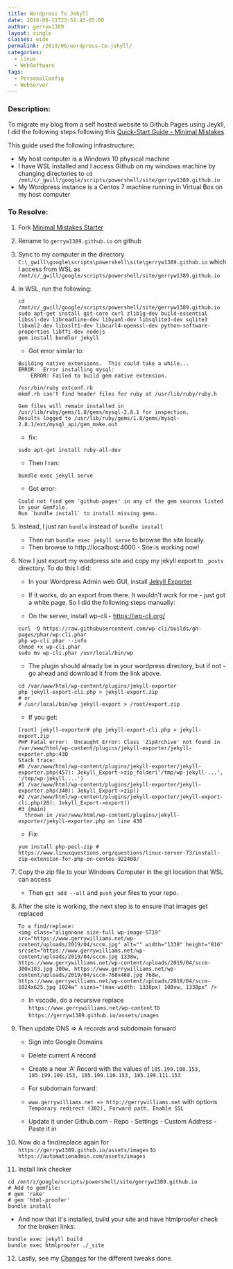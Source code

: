 ```yaml
---
title: Wordpress To Jekyll
date: 2019-06-11T23:51:43-05:00
author: gerryw1389
layout: single
classes: wide
permalink: /2019/06/wordpress-to-jekyll/
categories:
  - Linux
  - WebSoftware
tags:
  - PersonalConfig
  - WebServer
---
```

<!--more-->

### Description:

To migrate my blog from a self hosted website to Github Pages using Jeykll, I did the following steps following this [Quick-Start Guide - Minimal Mistakes](https://mmistakes.github.io/minimal-mistakes/docs/quick-start-guide/)

This guide used the following infrastructure:
- My host computer is a Windows 10 physical machine
- I have WSL installed and I access Github on my windows machine by changing directories to `cd /mnt/c/_gwill/google/scripts/powershell/site/gerryw1389.github.io`
- My Wordpress instance is a Centos 7 machine running in Virtual Box on my host computer

### To Resolve:

1. Fork [Minimal Mistakes Starter](https://github.com/mmistakes/mm-github-pages-starter)

2. Rename to `gerryw1389.github.io` on github

3. Sync to my computer in the directory `C:\_gwill\google\scripts\powershell\site\gerryw1389.github.io` which I access from WSL as `/mnt/c/_gwill/google/scripts/powershell/site/gerryw1389.github.io`

4. In WSL, run the following:

   ```shell
   cd /mnt/c/_gwill/google/scripts/powershell/site/gerryw1389.github.io
   sudo apt-get install git-core curl zlib1g-dev build-essential libssl-dev libreadline-dev libyaml-dev libsqlite3-dev sqlite3 libxml2-dev libxslt1-dev libcurl4-openssl-dev python-software-properties libffi-dev nodejs
   gem install bundler jekyll
   ```

   - Got error similar to:

   ```escape
   Building native extensions.  This could take a while...
   ERROR:  Error installing mysql:
       ERROR: Failed to build gem native extension.

   /usr/bin/ruby extconf.rb
   mkmf.rb can't find header files for ruby at /usr/lib/ruby/ruby.h

   Gem files will remain installed in /usr/lib/ruby/gems/1.8/gems/mysql-2.8.1 for inspection.
   Results logged to /usr/lib/ruby/gems/1.8/gems/mysql-2.8.1/ext/mysql_api/gem_make.out
   ```

   - fix:

   ```shell
   sudo apt-get install ruby-all-dev
   ```

   - Then I ran:

   ```shell
   bundle exec jekyll serve
   ```

   - Got error:

   ```escape
   Could not find gem 'github-pages' in any of the gem sources listed in your Gemfile.
   Run `bundle install` to install missing gems.
   ```

5. Instead, I just ran `bundle` instead of `bundle install`

   - Then run `bundle exec jekyll serve` to browse the site locally. 
   - Then browse to http://localhost:4000 - Site is working now!

6. Now I just export my wordpress site and copy my jekyll export to `_posts` directory. To do this I did:

   - In your Wordpress Admin web GUI, install [Jekyll Exporter](https://wordpress.org/plugins/jekyll-exporter/)

   - If it works, do an export from there. It wouldn't work for me - just got a white page. So I did the following steps manually:
   - On the server, install wp-cli - https://wp-cli.org/

   ```shell
   curl -O https://raw.githubusercontent.com/wp-cli/builds/gh-pages/phar/wp-cli.phar
   php wp-cli.phar --info
   chmod +x wp-cli.phar
   sudo mv wp-cli.phar /usr/local/bin/wp
   ```

   - The plugin should already be in your wordpress directory, but if not - go ahead and download it from the link above.

   ```shell
   cd /var/www/html/wp-content/plugins/jekyll-exporter
   php jekyll-export-cli.php > jekyll-export.zip
   # or
   # /usr/local/bin/wp jekyll-export > /root/export.zip
   ```

   - If you get:

   ```escape
   [root] jekyll-exporter# php jekyll-export-cli.php > jekyll-export.zip
   PHP Fatal error:  Uncaught Error: Class 'ZipArchive' not found in /var/www/html/wp-content/plugins/jekyll-exporter/jekyll-exporter.php:430
   Stack trace:
   #0 /var/www/html/wp-content/plugins/jekyll-exporter/jekyll-exporter.php(457): Jekyll_Export->zip_folder('/tmp/wp-jekyll-...', '/tmp/wp-jekyll....')
   #1 /var/www/html/wp-content/plugins/jekyll-exporter/jekyll-exporter.php(340): Jekyll_Export->zip()
   #2 /var/www/html/wp-content/plugins/jekyll-exporter/jekyll-export-cli.php(28): Jekyll_Export->export()
   #3 {main}
     thrown in /var/www/html/wp-content/plugins/jekyll-exporter/jekyll-exporter.php on line 430
   ```

   - Fix:

   ```shell
   yum install php-pecl-zip # https://www.linuxquestions.org/questions/linux-server-73/install-zip-extension-for-php-on-centos-922408/
   ```

7. Copy the zip file to your Windows Computer in the git location that WSL can access

   - Then `git add --all` and `push` your files to your repo.

8. After the site is working, the next step is to ensure that images get replaced

   ```escape
   To a find/replace:
   <img class="alignnone size-full wp-image-5719" src="https://www.gerrywilliams.net/wp-content/uploads/2019/04/sccm.jpg" alt="" width="1338" height="816" srcset="https://www.gerrywilliams.net/wp-content/uploads/2019/04/sccm.jpg 1338w, https://www.gerrywilliams.net/wp-content/uploads/2019/04/sccm-300x183.jpg 300w, https://www.gerrywilliams.net/wp-content/uploads/2019/04/sccm-768x468.jpg 768w, https://www.gerrywilliams.net/wp-content/uploads/2019/04/sccm-1024x625.jpg 1024w" sizes="(max-width: 1338px) 100vw, 1338px" /> 
   ```

   - In vscode, do a recursive replace `https://www.gerrywilliams.net/wp-content` to `https://gerryw1389.github.io/assets/images`

9. Then update DNS => A records and subdomain forward 

   - Sign into Google Domains
   - Delete current A record
   - Create a new 'A' Record with the values of `185.199.108.153, 185.199.109.153, 185.199.110.153, 185.199.111.153`

   - For subdomain forward:
   - `www.gerrywilliams.net => http://gerrywilliams.net` with options `Temporary redirect (302), Forward path, Enable SSL`

   - Update it under Github.com - Repo - Settings - Custom Address - Paste it in


10. Now do a find/replace again for `https://gerryw1389.github.io/assets/images` to `https://automationadmin.com/assets/images`

11. Install link checker

   ```shell
   cd /mnt/z/google/scripts/powershell/site/gerryw1389.github.io
   # Add to gemfile:
   # gem 'rake'
   # gem 'html-proofer'
   bundle install
   ```

   - And now that it's installed, build your site and have htmlproofer check for the broken links:

   ```shell
   bundle exec jekyll build
   bundle exec htmlproofer ./_site
   ```

12. Lastly, see my [Changes](https://automationadmin.com/2019/08/wordpress-to-jekyll-changes/) for the different tweaks done.